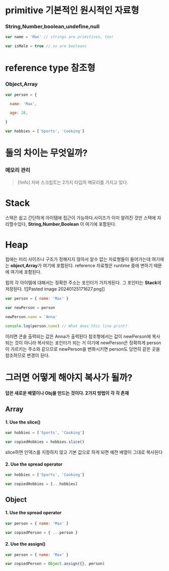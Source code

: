 
# primitive 기본적인 원시적인 자료형

### String,Number,boolean,undefine,null
```js
var name = 'Max' // strings are primitives, too!

var isMale = true // so are booleans
```
# reference type 참조형 
### Object,Array
```js
var person = {

  name: 'Max',

  age: 28,

}

var hobbies = ['Sports', 'Cooking']
```

# 둘의 차이는 무엇일까? 

### 메모리 관리

>[!info] 자바 스크립트는 2가지 타입의 메모리를 가지고  있다.

# Stack 
스택은 쉽고 간단하게 아이템에 접근이 가능하다.사이즈가 이미 알려진 것만 스택에 자리할수있다, **String,Number,Boolean** 이 여기에 포함된다.

# Heap 
힙에는 미리 사이즈나 구조가 정해지지 않아서 알수 없는 자료형들이 들어가는데 여기에는 **object,Array**가 여기에 포함된다. reference 자료형은 runtime 중에 변하기 때문에 여기에 포함된다.

힙의 각 아이템에 대해서는 정확한 주소는 포인터가 가지게된다.
그 포인터는 **Stack**에 저장된다.
![[Pasted image 20240125171627.png]]

```js
var person = { name: 'Max' }

var newPerson = person

newPerson.name = 'Anna'

console.log(person.name) // What does this line print?
```

이러면 콘솔 출력되는 값은 Anna가 출력된다
참조형에서는 값이 newPerson에 복사되는 것이 아니라 
복사되는 포인터가 되는 거 이기에 newPerson은 정확하게 person이 가르키는 주소와 같으므로 newPerson을 변화시키면 person도 당연히 같은 곳을 참조하므로 변경이 된다.

# 그러면 어떻게 해야지 복사가 될까?

#### 답은 새로운 배열이나 Obj을 만드는 것이다. 2가지 방법이 각 각 존재 


## Array 

#### 1. Use the slice()
```js
var hobbies = ['Sports', 'Cooking']

var copiedHobbies = hobbies.slice()
```
slice하면 인덱스를 지정하지 않고 기본 값으로 하게 되면 예전 배열이 그대로 복사된다

#### 2. Use the spread operator 
```js
var hobbies = ['Sports', 'Cooking']

var copiedHobbies = [...hobbies]
```

## Object
#### 1. Use the spread operator 
```js
var person = { name: 'Max' }

var copiedPerson = { ...person }
```

#### 2. Use the assign()
```js
var person = { name: 'Max' }

var copiedPerson = Object.assign({}, person)
```

